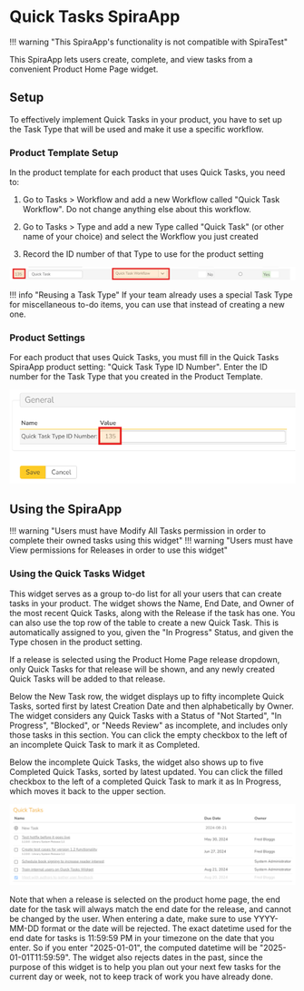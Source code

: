 # Quick Tasks SpiraApp

!!! warning "This SpiraApp's functionality is not compatible with SpiraTest"

This SpiraApp lets users create, complete, and view tasks from a convenient Product Home Page widget. 

## Setup
To effectively implement Quick Tasks in your product, you have to set up the Task Type that will be used and make it use a specific workflow. 

### Product Template Setup
In the product template for each product that uses Quick Tasks, you need to:

1. Go to Tasks > Workflow and add a new Workflow called "Quick Task Workflow". Do not change anything else about this workflow.

2. Go to Tasks > Type and add a new Type called "Quick Task" (or other name of your choice) and select the Workflow you just created

3. Record the ID number of that Type to use for the product setting

![A row in the Task Type table containing the following: Type ID number, Type name, selected workflow, "No" (for pull request switcher), an empty radio button (for default type), "Yes" (for Active switcher). There is a red outlined box around the Type ID number and the selected workflow](img/quicktasks-task-type-setting.png)

!!! info "Reusing a Task Type"
    If your team already uses a special Task Type for miscellaneous to-do items, you can use that instead of creating a new one.

### Product Settings
For each product that uses Quick Tasks, you must fill in the Quick Tasks SpiraApp product setting: "Quick Task Type ID Number". Enter the ID number for the Task Type that you created in the Product Template. 

![SpiraApp product settings page with the Quick Task Type ID Number outlined by a red box](img/quicktasks-product-settings.png)

## Using the SpiraApp

!!! warning "Users must have Modify All Tasks permission in order to complete their owned tasks using this widget"
!!! warning "Users must have View permissions for Releases in order to use this widget"

### Using the Quick Tasks Widget

This widget serves as a group to-do list for all your users that can create tasks in your product. The widget shows the Name, End Date, and Owner of the most recent Quick Tasks, along with the Release if the task has one. You can also use the top row of the table to create a new Quick Task. This is automatically assigned to you, given the "In Progress" Status, and given the Type chosen in the product setting. 

If a release is selected using the Product Home Page release dropdown, only Quick Tasks for that release will be shown, and any newly created Quick Tasks will be added to that release.

Below the New Task row, the widget displays up to fifty incomplete Quick Tasks, sorted first by latest Creation Date and then alphabetically by Owner. The widget considers any Quick Tasks with a Status of "Not Started", "In Progress", "Blocked", or "Needs Review" as incomplete, and includes only those tasks in this section. You can click the empty checkbox to the left of an incomplete Quick Task to mark it as Completed.

Below the incomplete Quick Tasks, the widget also shows up to five Completed Quick Tasks, sorted by latest updated. You can click the filled checkbox to the left of a completed Quick Task to mark it as In Progress, which moves it back to the upper section.

![Product home page widget with four incomplete tasks and one completed task. Two different names across the five tasks are shown in the Owner column, and two of the incomplete tasks have a release in small text underneath the task name](img/quicktasks-widget.png)

Note that when a release is selected on the product home page, the end date for the task will always match the end date for the release, and cannot be changed by the user. When entering a date, make sure to use YYYY-MM-DD format or the date will be rejected. The exact datetime used for the end date for tasks is 11:59:59 PM in your timezone on the date that you enter. So if you enter "2025-01-01", the computed datetime will be "2025-01-01T11:59:59". The widget also rejects dates in the past, since the purpose of this widget is to help you plan out your next few tasks for the current day or week, not to keep track of work you have already done.
